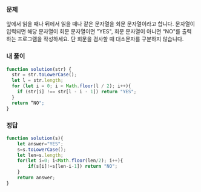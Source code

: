 ### 문제
앞에서 읽을 때나 뒤에서 읽을 때나 같은 문자열을 회문 문자열이라고 합니다.
문자열이 입력되면 해당 문자열이 회문 문자열이면 "YES", 회문 문자열이 아니면 “NO"를 출력 하는 프로그램을 작성하세요.
단 회문을 검사할 때 대소문자를 구분하지 않습니다.

### 내 풀이
```js
function solution(str) {
  str = str.toLowerCase();
  let l = str.length;
  for (let i = 0; i < Math.floor(l / 2); i++){
    if (str[i] !== str[l - i - 1]) return "YES";
  }
  return “NO";
}
```

### 정답
```js
function solution(s){
    let answer="YES";
    s=s.toLowerCase();
    let len=s.length;
    for(let i=0; i<Math.floor(len/2); i++){
        if(s[i]!=s[len-i-1]) return "NO";
    }
    return answer;
}
```
